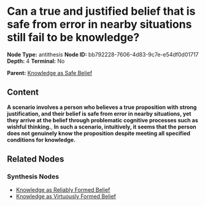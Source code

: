 # Can a true and justified belief that is safe from error in nearby situations still fail to be knowledge?

**Node Type:** antithesis
**Node ID:** bb792228-7606-4d83-9c7e-e54df0d01717
**Depth:** 4
**Terminal:** No

**Parent:** [Knowledge as Safe Belief](knowledge-as-safe-belief-synthesis-eaa412b5-7fc3-494a-9ea3-878dd5c29bcd.md)

## Content

**A scenario involves a person who believes a true proposition with strong justification, and their belief is safe from error in nearby situations, yet they arrive at the belief through problematic cognitive processes such as wishful thinking.**, **In such a scenario, intuitively, it seems that the person does not genuinely know the proposition despite meeting all specified conditions for knowledge.**

## Related Nodes

### Synthesis Nodes

- [Knowledge as Reliably Formed Belief](knowledge-as-reliably-formed-belief-synthesis-1f6a52ba-4b42-475a-9009-7b3489faeb36.md)
- [Knowledge as Virtuously Formed Belief](knowledge-as-virtuously-formed-belief-synthesis-1d1b7225-9939-4875-8ba5-07eff2d2ac4b.md)
